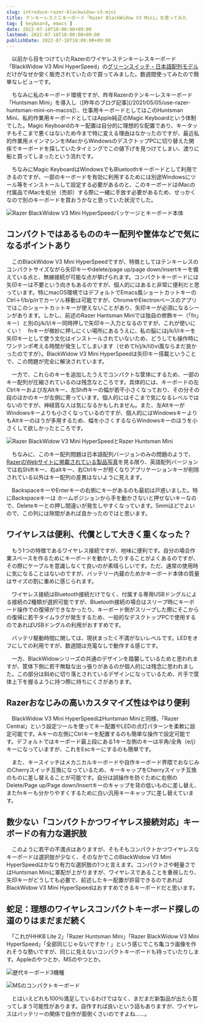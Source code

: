 ```yaml
---
slug: introduce-razer-blackwidow-v3-mini
title: テンキーレスミニキーボード「Razer BlackWidow V3 Mini」を使ってみた
tag: [ keyboard, emacs ]
date: 2022-07-18T18:00:00+09:00
lastmod: 2022-07-18T18:00:00+09:00
publishDate: 2022-07-18T18:00:00+09:00
---
```


　以前から目をつけていたRazerのワイヤレステンキーレスキーボード「BlackWidow V3 Mini HyperSpeed」の[グリーンスイッチ・日本語配列モデル](https://kakaku.com/item/K0001357648/)だけがなぜか安く販売されていたので買ってみました。数週間使ってみたので簡単なレビューです。

　ちなみに私のキーボード環境ですが、昨年Razerのテンキーレスキーボード「Huntsman Mini」を導入し（[昨年のブログ記事](/2021/05/05/use-razer-huntsman-mini-on-macos]）、仕事用キーボードとしてはこのHuntsman Mini、私的作業用キーボードとしてはApple純正のMagic Keyboardという体制でした。Magic Keyboardのキー配置は自分的に理想的な配置であり、キータッチもそこまで悪くはないため今まで特に変える理由はなかったのですが、最近私的作業用メインマシンをiMacからWindowsのデスクトップPCに切り替えた関係でキーボードを探していたタイミングでこの値下げを見つけてしまい、渡りに船と買ってしまったという流れです。

　ちなみにMagic KeyboardはWindowsでもBluetoothキーボードとして利用できるのですが、一部のキーボードを有効に利用するためには別途Windowsにツール等をインストールして設定する必要があるのと、このキーボードはiMacの付属品でiMacを処分（売却）する際に一緒に手放す必要があるため、せっかくなので別のキーボードを買おうかなと思っていた状況でした。

![Razer BlackWidow V3 Mini HyperSpeedパッケージとキーボード本体](/2022/07/18/blackwidow_mini.jpeg "Razer BlackWidow V3 Mini HyperSpeedパッケージとキーボード本体")


## コンパクトではあるもののキー配列や筐体などで気になるポイントあり

　このBlackWidow V3 Mini HyperSpeedですが、特徴としてはテンキーレスのコンパクトサイズながら矢印キーやdelete/page up/page down/insertキーを備えている点と、無線接続が可能な点が挙げられます。コンパクトキーボードには矢印キーは不要という向きもあるのですが、個人的にはあると非常に便利だと思っています。特にmacOS環境ではデフォルトでEmacs風ショートカットキーのCtrl＋f/b/p/nでカーソル移動は可能ですが、ChromeやElectronベースのアプリではこのショートカットキーが使えないことがあり、矢印キーが必須になるシーンがあります。しかし、前述のRazer Hantsman Miniでは独自の修飾キー（「fn」キー）と別のj/k/l/iキー同時押しで矢印キー入力となるのですが、これが使いにくい！　fnキーが微妙に押しにくい場所にあるうえに、私の脳にはj/k/l/iキーを矢印キーとして使う文化はインストールされていないため、どうしても操作時にワンテンポ考える時間が発生してしまいます（せめてh/j/k/lのvi風ならまだ良かったのですが）。BlackWidow V3 Mini HyperSpeedは矢印キー搭載ということで、この問題が完全に解決されています。

　一方で、これらのキーを追加したうえでコンパクトな筐体にするため、一部のキー配列が圧縮されているのは残念なところです。具体的には、キーボードの左Ctrlキーおよび左Altキー、左Shiftキーの幅が若干小さくなっており、その分その段のほかのキーが左側に寄っています。個人的にはそこまで気になるレベルではないのですが、神経質な人は気になるかもしれません。また、左AltキーがWindowsキーよりも小さくなっているのですが、個人的にはWindowsキーよりもAltキーのほうが多用するため、幅を小さくするならWindowsキーのほうを小さくして欲しかったところです。

![Razer BlackWidow V3 Mini HyperSpeedとRazer Huntsman Mini](/2022/07/18/diff.jpeg "Razer BlackWidow V3 Mini HyperSpeedとRazer Huntsman Mini")


　ちなみに、このキー配列問題は日本語配列バージョンのみの問題のようで、[RazerのWebサイトに掲載されている製品写真](https://www2.razer.com/jp-jp/gaming-keyboards-keypads/razer-blackwidow-v3-mini-hyperspeed)を見る限り、英語配列バージョンでは右Shiftキー、右altキー、右Ctrlキーが短くなりアプリケーションキーが削除されている以外はキー配列の差異はないように見えます。

　BackspaceキーやEnterキーの右側にキーがあるのも最初は戸惑いました。特にBackspaceキーは
ホームポジションから手を動かさないと押せないキーなので、Deleteキーとの押し間違いが発生しやすくなっています。5mmほどでよいので、この列には隙間があれば良かったのではと思います。


## ワイヤレスは便利、代償として大きく重くなった？

　もう1つの特徴であるワイヤレス接続ですが、地味に便利です。自分の場合作業スペースを作るためにキーボードを動かしたりすることがよくあるのですが、その際にケーブルを意識しなくて良いのが素晴らしいです。ただ、通常の使用時に気になることはないのですが、バッテリー内蔵のためかキーボード本体の質量はサイズの割に重めに感じられます。

　ワイヤレス接続はBluetooth接続だけでなく、付属する専用USBドングルによる接続の2種類が選択可能ですが、Bluetooth接続の場合はスリープ時にキーボード操作での復帰ができなかったり、キーボード側がスリープした際にそこからの復帰に若干タイムラグが発生するため、一般的なデスクトップPCで使用するのであればUSBドングルの利用がおすすめです。

　バッテリ駆動時間に関しては、現状まったく不満がないレベルです。LEDをオフにしての利用ですが、数週間は充電なしで動作する感じです。

　一方、BlackWidowシリーズの共通のデザインを踏襲しているためと思われますが、筐体下側に若干無駄な出っ張りがあるのが個人的には残念に思われました。この部分は斜めに切り落とされているデザインになっているため、片手で筐体上下を握るように持つ際に持ちにくさがあります。

## Razerおなじみの高いカスタマイズ性はやはり便利

　BlackWidow V3 Mini HyperSpeedはHuntsman Miniと同様、「Razer Central」という設定ツールを使ってキー配置やLEDの点灯パターンを柔軟に設定可能です。Aキーの左側にCtrlキーを配置するのも簡単な操作で設定可能です。デフォルトではキーボード最上段にある1キー左側のキーは半角/全角（e/j）キーになっていますが、これをEscキーにするのも簡単です。

　また、キースイッチはメカニカルキーボードや自作キーボード界隈でおなじみのCherryスイッチ互換になっているため、キーキャップをCherryスイッチ互換のものに差し替えることが可能です。自分は誤操作を防ぐために右側のDelete/Page up/Page down/Insertキーのキャップを背の低いものに差し替え、またfnキーも分かりやすくするために白い汎用キーキャップに差し替えています。

## 数少ない「コンパクトかつワイヤレス接続対応」キーボードの有力な選択肢

　このように若干の不満点はありますが、そもそもコンパクトかつワイヤレスなキーボードは選択肢が少なく、そのなかでこのBlackWidow V3 Mini HyperSpeedはかなり有力な選択肢の1つと言えます。コンパクトさや軽量さではHuntsman Miniに軍配が上がりますが、ワイヤレスであることを重視したり、矢印キーがどうしても必要で、前述したキー配置が許容できるのであればBlackWidow V3 Mini HyperSpeedはおすすめできるキーボードだと思います。


## 蛇足：理想のワイヤレスコンパクトキーボード探しの道のりはまだまだ続く

　「これがHHKB Lite 2」「Razer Huntsman Mini」「Razer BlackWidow V3 Mini HyperSpeed」「全部同じじゃないですか！」という感じでこち亀コラ画像を作れそうな勢いですが、同じに見えないコンパクトキーボードも持っていたりします。Appleのやつとか、MSのやつとか。

![歴代キーボード3機種](/2022/07/18/diff_hhkb.jpeg "歴代キーボード3機種")

![MSのコンパクトキーボード](/2022/07/18/diff_ms.jpeg "MSのコンパクトキーボード")

　とはいえどれも100％満足しているわけではなく、まだまだ新製品が出たら買ってしまう可能性があります。自作すれば良いという話もありますが、ワイヤレスはバッテリーの関係で自作が面倒くさいのですよね……。



